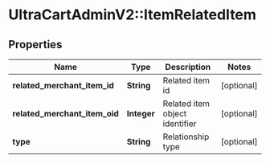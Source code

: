 # UltraCartAdminV2::ItemRelatedItem

## Properties
Name | Type | Description | Notes
------------ | ------------- | ------------- | -------------
**related_merchant_item_id** | **String** | Related item id | [optional] 
**related_merchant_item_oid** | **Integer** | Related item object identifier | [optional] 
**type** | **String** | Relationship type | [optional] 


